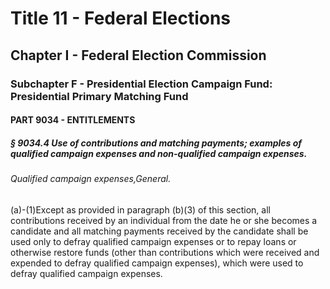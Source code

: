 
# Title 11 - Federal Elections
## Chapter I - Federal Election Commission
### Subchapter F - Presidential Election Campaign Fund: Presidential Primary Matching Fund
#### PART 9034 - ENTITLEMENTS
##### § 9034.4 Use of contributions and matching payments; examples of qualified campaign expenses and non-qualified campaign expenses.
###### Qualified campaign expenses,General.

(a)-(1)Except as provided in paragraph (b)(3) of this section, all contributions received by an individual from the date he or she becomes a candidate and all matching payments received by the candidate shall be used only to defray qualified campaign expenses or to repay loans or otherwise restore funds (other than contributions which were received and expended to defray qualified campaign expenses), which were used to defray qualified campaign expenses.
